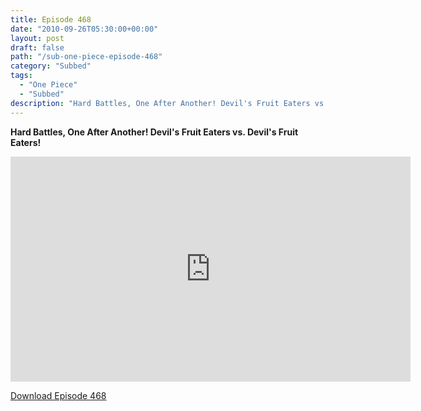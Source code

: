```yaml
---
title: Episode 468
date: "2010-09-26T05:30:00+00:00"
layout: post
draft: false
path: "/sub-one-piece-episode-468"
category: "Subbed"
tags:
  - "One Piece"
  - "Subbed"
description: "Hard Battles, One After Another! Devil's Fruit Eaters vs. Devil's Fruit Eaters!"
---
```


**Hard Battles, One After Another! Devil's Fruit Eaters vs. Devil's Fruit Eaters!**

<iframe width="640" height="360" src="https://www.rapidvideo.com/e/G6FRPEVOHY" frameborder="0" marginwidth=0 marginheight=0 scrolling=no allowfullscreen></iframe>

<a href="http://ouo.io/qs/eCodkFEQ?s=https://rapidvid.to/d/https://www.rapidvideo.com/e/G6FRPEVOHY">Download Episode 468</a>
